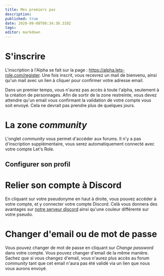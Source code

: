 ```yaml
---
title: Mes premiers pas
description: 
published: true
date: 2020-09-08T08:34:30.310Z
tags: 
editor: markdown
---
```


# S'inscrire

L'inscription à l'Alpha se fait sur la page : https://alpha.lets-role.com/register. Une fois inscrit, vous recevrez un mail de bienvenu, ainsi qu'un mail avec un lien à cliquer pour confirmer votre adresse email.

Dans un premier temps, vous n'aurez pas accès à toute l'alpha, seulement à la création de personnages. Afin de sortir de la zone restreinte, vous devez attendre qu'un email vous confirmant la validation de votre compte vous soit envoyé. Cela ne devrait pas prendre plus de quelques jours.

# La zone *community*

L'onglet *community* vous permet d'accéder aux forums. Il n'y a pas d'inscription supplémentaire, vous serez automatiquement connecté avec votre compte Let's Role.

## Configurer son profil

# Relier son compte à Discord

En cliquant sur votre pseudonyme en haut à droite, vous pouvez accéder à votre compte, et y connecter votre compte Discord. Celà vous donnera des avantages sur [notre serveur discord](https://discord.gg/m5cqTwa) ainsi qu'une couleur différente sur votre pseudo.

# Changer d'email ou de mot de passe

Vous pouvez changer de mot de passe en cliquant sur *Change password* dans votre compte. Vous pouvez changer d'email de la même manière. Sachez que si vous changez d'email, vous n'aurez plus accès au forum *community* tant que cet email n'aura pas été validé via un lien que nous vous aurons envoyé.